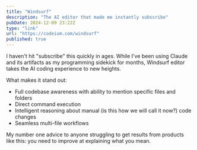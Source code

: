 ```yaml
---
title: "Windsurf"
description: "The AI editor that made me instantly subscribe"
pubDate: 2024-12-09 23:22Z
type: "link"
url: "https://codeium.com/windsurf"
published: true
---
```


I haven't hit "subscribe" this quickly in ages. While I've been using Claude and its artifacts as my programming sidekick for months, Windsurf editor takes the AI coding experience to new heights.

What makes it stand out:

- Full codebase awareness with ability to mention specific files and folders
- Direct command execution
- Intelligent reasoning about manual (is this how we will call it now?) code changes
- Seamless multi-file workflows

My number one advice to anyone struggling to get results from products like this: you need to improve at explaining what you mean.